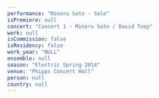 ```yaml
---
performance: "Minoru Sato - Solo"
isPremiere: null
concert: "Concert 1 - Minoru Sato / David Toop"
work: null
isCommission: false
isResidency: false
work_year: "NULL"
ensemble: null
season: "Electric Spring 2014"
venue: "Phipps Concert Hall"
person: null
country: null
---
```



